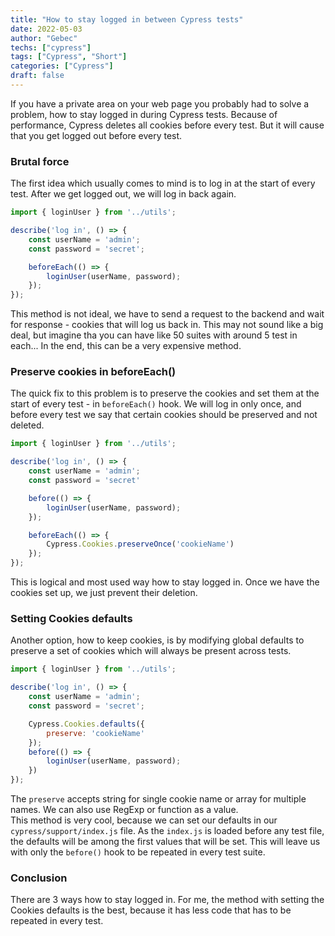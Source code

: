 ```yaml
---
title: "How to stay logged in between Cypress tests"
date: 2022-05-03
author: "Gebec"
techs: ["cypress"]
tags: ["Cypress", "Short"]
categories: ["Cypress"]
draft: false
---
```


If you have a private area on your web page you probably had to solve a problem, how to stay logged in during Cypress tests. Because of performance, Cypress deletes all cookies before every test. But it will cause that you get logged out before every test.

### Brutal force
The first idea which usually comes to mind is to log in at the start of every test. After we get logged out, we will log in back again.

```js
import { loginUser } from '../utils';

describe('log in', () => {
    const userName = 'admin';
    const password = 'secret';

    beforeEach(() => {
        loginUser(userName, password);
    });
});
```

This method is not ideal, we have to send a request to the backend and wait for response - cookies that will log us back in. This may not sound like a big deal, but imagine tha you can have like 50 suites with around 5 test in each... In the end, this can be a very expensive method.

### Preserve cookies in beforeEach()
The quick fix to this problem is to preserve the cookies and set them at the start of every test - in `beforeEach()` hook. We will log in only once, and before every test we say that certain cookies should be preserved and not deleted.

```js
import { loginUser } from '../utils';

describe('log in', () => {
    const userName = 'admin';
    const password = 'secret'

    before(() => {
        loginUser(userName, password);
    });

    beforeEach(() => {
        Cypress.Cookies.preserveOnce('cookieName')
    });
});
```

This is logical and most used way how to stay logged in. Once we have the cookies set up, we just prevent their deletion.

### Setting Cookies defaults
Another option, how to keep cookies, is by modifying global defaults to preserve a set of cookies which will always be present across tests.

```js
import { loginUser } from '../utils';

describe('log in', () => {
    const userName = 'admin';
    const password = 'secret';

    Cypress.Cookies.defaults({
        preserve: 'cookieName'
    });
    before(() => {
        loginUser(userName, password);
    })
});
```

The `preserve` accepts string for single cookie name or array for multiple names. We can also use RegExp or function as a value.<br /> This method is very cool, because we can set our defaults in our `cypress/support/index.js` file. As the `index.js` is loaded before any test file, the defaults will be among the first values that will be set. This will leave us with only the `before()` hook to be repeated in every test suite.

### Conclusion
There are 3 ways how to stay logged in. For me, the method with setting the Cookies defaults is the best, because it has less code that has to be repeated in every test.
